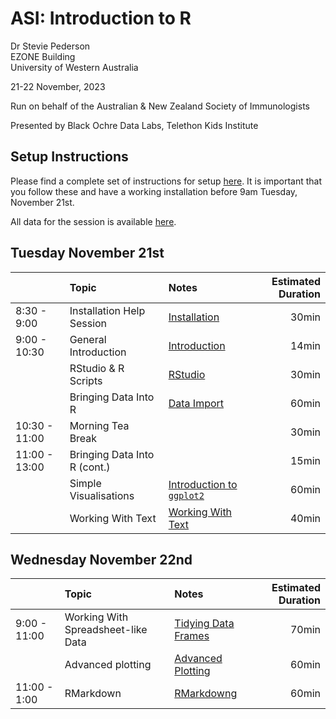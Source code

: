 ASI: Introduction to R
================
Dr Stevie Pederson  
EZONE Building  
University of Western Australia

21-22 November, 2023

Run on behalf of the Australian & New Zealand Society of Immunologists

Presented by Black Ochre Data Labs, Telethon Kids Institute

## Setup Instructions

Please find a complete set of instructions for setup
[here](installation.html). It is important that you follow these and
have a working installation before 9am Tuesday, November 21st.

All data for the session is available [here](data.zip).

## Tuesday November 21st

|               | Topic                        | Notes                                           | Estimated Duration |
|:--------------|:-----------------------------|:------------------------------------------------|-------------------:|
| 8:30 - 9:00   | Installation Help Session    | [Installation](installation.html)               |              30min |
| 9:00 - 10:30  | General Introduction         | [Introduction](intro.html)                      |              14min |
|               | RStudio & R Scripts          | [RStudio](rstudio.html)                         |              30min |
|               | Bringing Data Into R         | [Data Import](data_import.html)                 |              60min |
| 10:30 - 11:00 | Morning Tea Break            |                                                 |              30min |
| 11:00 - 13:00 | Bringing Data Into R (cont.) |                                                 |              15min |
|               | Simple Visualisations        | [Introduction to `ggplot2`](basic_ggplot2.html) |              60min |
|               | Working With Text            | [Working With Text](text.html)                  |              40min |

## Wednesday November 22nd

|              | Topic                              | Notes                                     | Estimated Duration |
|:-------------|:-----------------------------------|:------------------------------------------|-------------------:|
| 9:00 - 11:00 | Working With Spreadsheet-like Data | [Tidying Data Frames](spreadsheet.html)   |              70min |
|              | Advanced plotting                  | [Advanced Plotting](advanced_ggplot.html) |              60min |
| 11:00 - 1:00 | RMarkdown                          | [RMarkdowng](rmarkdown.html)              |              60min |
